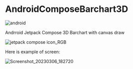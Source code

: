 # AndroidComposeBarchart3D
![android](https://user-images.githubusercontent.com/29164777/223150926-a707b900-0495-4420-9b17-bfc80e63dd6b.svg)

Andrroid Jetpack Compose
3D Barchart with canvas draw

![jetpack compose icon_RGB](https://user-images.githubusercontent.com/29164777/223151503-667bbcb2-71fb-42c6-881c-9905a6c8150f.png)

Here is example of screen:

![Screenshot_20230306_182720](https://user-images.githubusercontent.com/29164777/223152173-075f0ebd-ad01-4b0d-8f8c-8fff5a458717.png)
